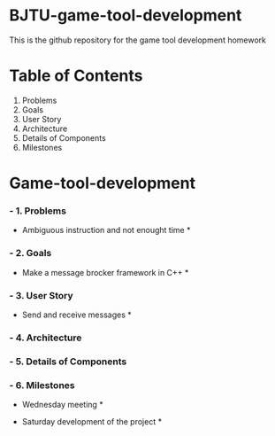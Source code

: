# BJTU-game-tool-development
This is the github repository for the game tool development homework

# Table of Contents
1. Problems
2. Goals
3. User Story
4. Architecture
5. Details of Components
6. Milestones

# Game-tool-development

### - 1. Problems ###

* Ambiguous instruction and not enought time *

### - 2. Goals ###

* Make a message brocker framework in C++ *

### - 3. User Story ###

* Send and receive messages * 

### - 4. Architecture ###

### - 5. Details of Components ###

### - 6. Milestones ###

* Wednesday meeting * 

* Saturday development of the project *
